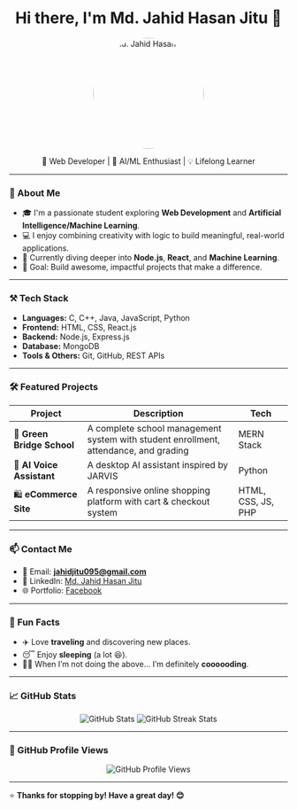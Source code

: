 <h1 align="center">Hi there, I'm Md. Jahid Hasan Jitu 👋</h1>

<p align="center">
  <img src="https://images2.imgbox.com/c8/6e/86YsmniG_o.jpg" width="200" height="200" alt="Md. Jahid Hasan Jitu" style="border-radius: 50%;" />
</p>

<p align="center">
  🚀 Web Developer | 🤖 AI/ML Enthusiast | 💡 Lifelong Learner  
</p>

---

### 🧠 About Me

- 🎓 I'm a passionate student exploring **Web Development** and **Artificial Intelligence/Machine Learning**.  
- 💻 I enjoy combining creativity with logic to build meaningful, real-world applications.  
- 🌱 Currently diving deeper into **Node.js**, **React**, and **Machine Learning**.  
- 🎯 Goal: Build awesome, impactful projects that make a difference.  

---

### ⚒️ Tech Stack

- **Languages:** C, C++, Java, JavaScript, Python  
- **Frontend:** HTML, CSS, React.js  
- **Backend:** Node.js, Express.js  
- **Database:** MongoDB  
- **Tools & Others:** Git, GitHub, REST APIs  

---

### 🛠️ Featured Projects

| Project | Description | Tech |
|----------|--------------|------|
| 🏫 **Green Bridge School** | A complete school management system with student enrollment, attendance, and grading | MERN Stack |
| 🤖 **AI Voice Assistant** | A desktop AI assistant inspired by JARVIS | Python |
| 🛍️ **eCommerce Site** | A responsive online shopping platform with cart & checkout system | HTML, CSS, JS, PHP |

---

### 📫 Contact Me

- 📧 Email: **jahidjitu095@gmail.com**  
- 💼 LinkedIn: [Md. Jahid Hasan Jitu](https://www.linkedin.com/in/md-jahid-hasan-jitu-a94a27230)  
- 🌐 Portfolio: [Facebook](https://www.facebook.com/muhammad.jahidhasanjitu)

---

### 🎲 Fun Facts

- ✈️ Love **traveling** and discovering new places.  
- 😴 Enjoy **sleeping** (a lot 😆).  
- 👨‍💻 When I’m not doing the above... I’m definitely **coooooding**.  

---

### 📈 GitHub Stats

<p align="center">
  <img src="https://github-readme-stats.vercel.app/api?username=jahidjitu095&show_icons=true&theme=radical" alt="GitHub Stats" />
  <img src="https://github-readme-streak-stats.herokuapp.com/?user=jahidjitu095&theme=radical" alt="GitHub Streak Stats" />
</p>

---

### 🎨 GitHub Profile Views

<p align="center">
  <img src="https://komarev.com/ghpvc/?username=jahidjitu095&color=blueviolet" alt="GitHub Profile Views" />
</p>

---

⭐ **Thanks for stopping by! Have a great day! 😊**
